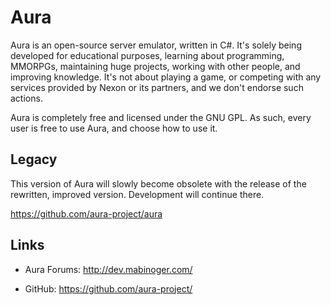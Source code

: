 Aura
==========
Aura is an open-source server emulator, written in C#.
It's solely being developed for educational purposes,
learning about programming, MMORPGs, maintaining huge projects,
working with other people, and improving knowledge.
It's not about playing a game, or competing with any services provided
by Nexon or its partners, and we don't endorse such actions.

Aura is completely free and licensed under the GNU GPL.
As such, every user is free to use Aura, and choose how to use it.

Legacy
---------
This version of Aura will slowly become obsolete with the release of the rewritten,
improved version. Development will continue there.

https://github.com/aura-project/aura

Links
---------
* Aura Forums: http://dev.mabinoger.com/

* GitHub: https://github.com/aura-project/
